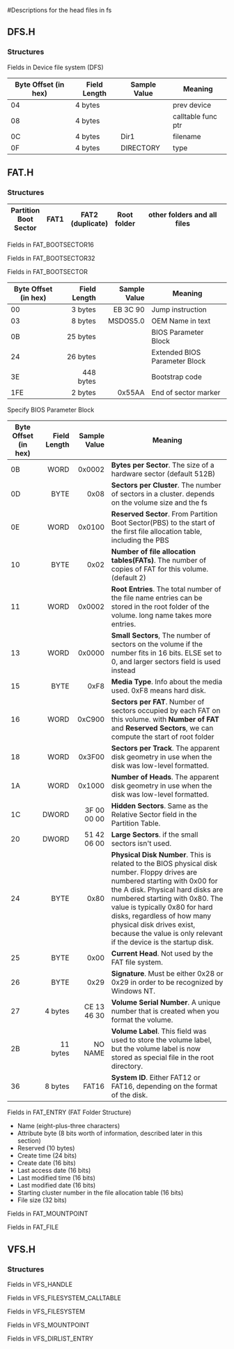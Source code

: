 #Descriptions for the head files in fs

## DFS.H
### Structures
Fields in Device file system (DFS)

| Byte Offset (in hex)| Field Length  | Sample Value | Meaning           |
|---------------------|---------------|--------------|-------------------|
| 04				  | 4 bytes		  | 			 | prev device       |
| 08				  | 4 bytes		  | 			 | calltable func ptr|
| 0C				  | 4 bytes		  | Dir1	     | filename			 |
| 0F				  | 4 bytes       | DIRECTORY    | type				 |

## FAT.H
### Structures

Partition <br />Boot <br /> Sector | FAT1 | FAT2 <br /> (duplicate) | Root <br /> folder | other folders and all files |
---|---|---|---|---	

Fields in FAT_BOOTSECTOR16


Fields in FAT_BOOTSECTOR32


Fields in FAT_BOOTSECTOR

Byte Offset (in hex) | Field Length | Sample Value | Meaning
---|---:|---:|---
00 | 3 bytes | EB 3C 90 | Jump instruction
03 | 8 bytes | MSDOS5.0 | OEM Name in text
0B | 25 bytes | | BIOS Parameter Block
24 | 26 bytes | | Extended BIOS Parameter Block
3E | 448 bytes | | Bootstrap code
1FE | 2 bytes | 0x55AA | End of sector marker

Specify BIOS Parameter Block

Byte Offset (in hex) | Field Length | Sample Value | Meaning
---|---:|---:|---
0B | WORD | 0x0002 | **Bytes per Sector**. The size of a hardware sector (default 512B)
0D | BYTE | 0x08 | **Sectors per Cluster**. The number of sectors in a cluster. depends on the volume size and the fs
0E | WORD | 0x0100 | **Reserved Sector**. From Partition Boot Sector(PBS) to the start of the first file allocation table, including the PBS
10 | BYTE | 0x02 | **Number of file allocation tables(FATs)**. The number of copies of FAT for this volume. (default 2)
11 | WORD | 0x0002 | **Root Entries**. The total number of the file name entries can be stored in the root folder of the volume. long name takes more entries.
13 | WORD | 0x0000 | **Small Sectors**, The number of sectors on the volume if the number fits in 16 bits. ELSE set to 0, and larger sectors field is used instead
15 | BYTE | 0xF8 | **Media Type**. Info about the media used. 0xF8 means hard disk.
16 | WORD | 0xC900 | **Sectors per FAT**. Number of sectors occupied by each FAT on this volume. with **Number of FAT** and **Reserved Sectors**, we can compute the start of root folder
18 | WORD | 0x3F00 | **Sectors per Track**. The apparent disk geometry in use when the disk was low-level formatted.
1A | WORD | 0x1000 | **Number of Heads**. The apparent disk geometry in use when the disk was low-level formatted.
1C | DWORD | 3F 00<br /> 00 00 | **Hidden Sectors**.  Same as the Relative Sector field in the Partition Table.
20 | DWORD | 51 42<br /> 06 00 | **Large Sectors**. if the small sectors isn't used.
24 | BYTE | 0x80 | **Physical Disk Number**. This is related to the BIOS physical disk number. Floppy drives are numbered starting with 0x00 for the A disk. Physical hard disks are numbered starting with 0x80. The value is typically 0x80 for hard disks, regardless of how many physical disk drives exist, because the value is only relevant if the device is the startup disk.
25 | BYTE | 0x00 | **Current Head**. Not used by the FAT file system.
26 | BYTE | 0x29 | **Signature**. Must be either 0x28 or 0x29 in order to be recognized by Windows NT.
27 | 4 bytes | CE 13<br /> 46 30 | **Volume Serial Number**. A unique number that is created when you format the volume.
2B | 11 bytes | NO NAME | **Volume Label**. This field was used to store the volume label, but the volume label is now stored as special file in the root directory.
36 | 8 bytes | FAT16 | **System ID**. Either FAT12 or FAT16, depending on the format of the disk.

Fields in FAT_ENTRY (FAT Folder Structure)
 * Name (eight-plus-three characters)
 * Attribute byte (8 bits worth of information, described later in this section)
 * Reserved (10 bytes)
 * Create time (24 bits)
 * Create date (16 bits)
 * Last access date (16 bits)
 * Last modified time (16 bits)
 * Last modified date (16 bits)
 * Starting cluster number in the file allocation table (16 bits)
 * File size (32 bits)

Fields in FAT_MOUNTPOINT

Fields in FAT_FILE



## VFS.H
###	Structures
Fields in VFS_HANDLE


Fields in VFS_FILESYSTEM_CALLTABLE


Fields in VFS_FILESYSTEM


Fields in VFS_MOUNTPOINT


Fields in VFS_DIRLIST_ENTRY
